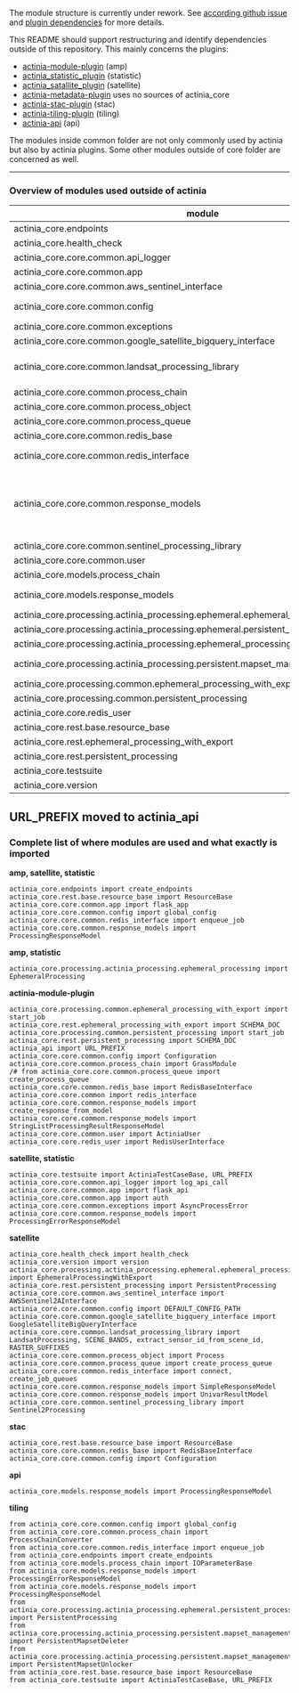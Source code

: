 The module structure is currently under rework. See [according github issue](https://github.com/mundialis/actinia_core/issues/190) and [plugin dependencies](https://github.com/mundialis/actinia_core/pull/221) for more details.

This README should support restructuring and identify dependencies outside of this repository.
This mainly concerns the plugins:
* [actinia-module-plugin](https://github.com/mundialis/actinia-module-plugin) (amp)
* [actinia_statistic_plugin](https://github.com/mundialis/actinia_statistic_plugin) (statistic)
* [actinia_satallite_plugin](https://github.com/mundialis/actinia_satellite_plugin) (satellite)
* [actinia-metadata-plugin](https://github.com/mundialis/actinia-metadata-plugin) uses no sources of actinia_core
* [actinia-stac-plugin](https://github.com/mundialis/actinia-stac-plugin) (stac)
* [actinia-tiling-plugin](https://github.com/mundialis/actinia-tiling-plugin) (tiling)
* [actinia-api](https://github.com/mundialis/actinia-api) (api)

The modules inside common folder are not only commonly used by actinia but also by actinia plugins.
Some other modules outside of core folder are concerned as well.

----------------
### Overview of modules used outside of actinia

| module | import|
| - | - |
| actinia_core.endpoints | create_endpoints |
| actinia_core.health_check | health_check |
| actinia_core.core.common.api_logger | log_api_call |
| actinia_core.core.common.app | auth, flask_api, flask_app |
| actinia_core.core.common.aws_sentinel_interface | AWSSentinel2AInterface |
| actinia_core.core.common.config | global_config, Configuration, DEFAULT_CONFIG_PATH |
| actinia_core.core.common.exceptions | AsyncProcessError |
| actinia_core.core.common.google_satellite_bigquery_interface | GoogleSatelliteBigQueryInterface |
| actinia_core.core.common.landsat_processing_library | LandsatProcessing, SCENE_BANDS, extract_sensor_id_from_scene_id, RASTER_SUFFIXES |
| actinia_core.core.common.process_chain | GrassModule, ProcessChainConverter |
| actinia_core.core.common.process_object | Process |
| actinia_core.core.common.process_queue | create_process_queue |
| actinia_core.core.common.redis_base | RedisBaseInterface |
| actinia_core.core.common.redis_interface | full import! TODO check what is used. Else: connect, create_job_queues, enqueue_job |
| actinia_core.core.common.response_models | create_response_from_model, ProcessingErrorResponseModel, ProcessingResponseModel, SimpleResponseModel, StringListProcessingResultResponseModel, UnivarResultModel |
| actinia_core.core.common.sentinel_processing_library | Sentinel2Processing |
| actinia_core.core.common.user | ActiniaUser |
| actinia_core.models.process_chain | IOParameterBase |
| actinia_core.models.response_models | ProcessingErrorResponseModel, ProcessingResponseModel |
| actinia_core.processing.actinia_processing.ephemeral.ephemeral_processing_with_export | EphemeralProcessingWithExport |
| actinia_core.processing.actinia_processing.ephemeral.persistent_processing | PersistentProcessing |
| actinia_core.processing.actinia_processing.ephemeral_processing | EphemeralProcessing |
| actinia_core.processing.actinia_processing.persistent.mapset_management | PersistentMapsetDeleter, PersistentMapsetUnlocker |
| actinia_core.processing.common.ephemeral_processing_with_export | start_job |
| actinia_core.processing.common.persistent_processing | start_job |
| actinia_core.core.redis_user | RedisUserInterface |
| actinia_core.rest.base.resource_base | ResourceBase |
| actinia_core.rest.ephemeral_processing_with_export | SCHEMA_DOC |
| actinia_core.rest.persistent_processing | SCHEMA_DOC |
| actinia_core.testsuite | ActiniaTestCaseBase, URL_PREFIX |
| actinia_core.version | version |


URL_PREFIX moved to actinia_api
------------

### Complete list of where modules are used and what exactly is imported

__amp, satellite, statistic__
```
actinia_core.endpoints import create_endpoints
actinia_core.rest.base.resource_base import ResourceBase
actinia_core.core.common.app import flask_app
actinia_core.core.common.config import global_config
actinia_core.core.common.redis_interface import enqueue_job
actinia_core.core.common.response_models import ProcessingResponseModel
```

__amp, statistic__
```
actinia_core.processing.actinia_processing.ephemeral_processing import EphemeralProcessing
```

__actinia-module-plugin__
```
actinia_core.processing.common.ephemeral_processing_with_export import start_job
actinia_core.rest.ephemeral_processing_with_export import SCHEMA_DOC
actinia_core.processing.common.persistent_processing import start_job
actinia_core.rest.persistent_processing import SCHEMA_DOC
actinia_api import URL_PREFIX
actinia_core.core.common.config import Configuration
actinia_core.core.common.process_chain import GrassModule
/# from actinia_core.core.common.process_queue import create_process_queue
actinia_core.core.common.redis_base import RedisBaseInterface
actinia_core.core.common import redis_interface
actinia_core.core.common.response_models import create_response_from_model
actinia_core.core.common.response_models import StringListProcessingResultResponseModel
actinia_core.core.common.user import ActiniaUser
actinia_core.core.redis_user import RedisUserInterface
```

__satellite, statistic__
```
actinia_core.testsuite import ActiniaTestCaseBase, URL_PREFIX
actinia_core.core.common.api_logger import log_api_call
actinia_core.core.common.app import flask_api
actinia_core.core.common.app import auth
actinia_core.core.common.exceptions import AsyncProcessError
actinia_core.core.common.response_models import ProcessingErrorResponseModel
```

__satellite__
```
actinia_core.health_check import health_check
actinia_core.version import version
actinia_core.processing.actinia_processing.ephemeral.ephemeral_processing_with_export import EphemeralProcessingWithExport
actinia_core.rest.persistent_processing import PersistentProcessing
actinia_core.core.common.aws_sentinel_interface import AWSSentinel2AInterface
actinia_core.core.common.config import DEFAULT_CONFIG_PATH
actinia_core.core.common.google_satellite_bigquery_interface import GoogleSatelliteBigQueryInterface
actinia_core.core.common.landsat_processing_library import LandsatProcessing, SCENE_BANDS, extract_sensor_id_from_scene_id, RASTER_SUFFIXES
actinia_core.core.common.process_object import Process
actinia_core.core.common.process_queue import create_process_queue
actinia_core.core.common.redis_interface import connect, create_job_queues
actinia_core.core.common.response_models import SimpleResponseModel
actinia_core.core.common.response_models import UnivarResultModel
actinia_core.core.common.sentinel_processing_library import Sentinel2Processing
```

__stac__
```
actinia_core.rest.base.resource_base import ResourceBase
actinia_core.core.common.redis_base import RedisBaseInterface
actinia_core.core.common.config import Configuration
```

__api__
```
actinia_core.models.response_models import ProcessingResponseModel
```

__tiling__
```
from actinia_core.core.common.config import global_config
from actinia_core.core.common.process_chain import ProcessChainConverter
from actinia_core.core.common.redis_interface import enqueue_job
from actinia_core.endpoints import create_endpoints
from actinia_core.models.process_chain import IOParameterBase
from actinia_core.models.response_models import ProcessingErrorResponseModel
from actinia_core.models.response_models import ProcessingResponseModel
from actinia_core.processing.actinia_processing.ephemeral.persistent_processing import PersistentProcessing
from actinia_core.processing.actinia_processing.persistent.mapset_management import PersistentMapsetDeleter
from actinia_core.processing.actinia_processing.persistent.mapset_management import PersistentMapsetUnlocker
from actinia_core.rest.base.resource_base import ResourceBase
from actinia_core.testsuite import ActiniaTestCaseBase, URL_PREFIX
```
